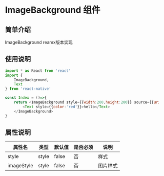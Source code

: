 # ImageBackground 组件

## 简单介绍
ImageBackground reamx版本实现
## 使用说明
```js
import * as React from 'react'
import {
    ImageBackground,
    Text
} from 'react-native'

const Index = ()=>{
    return <ImageBackground style={{width:200,height:200}} source={{uri:'https://gw.alipayobjects.com/mdn/rms_b5fcc5/afts/img/A*OGyZSI087zkAAAAAAAAAAABkARQnAQ'}}>
        <Text style={{color:'red'}}>hello</Text>
    </ImageBackground>
}
```

## 属性说明
属性名|类型|默认值|是否必须|说明|
---|---|---|---|---|
 style | style | false | 否 | 样式 |
 imageStyle | style | false | 否 | 图片样式 |

